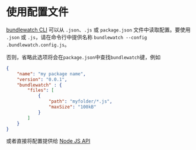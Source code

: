 # 使用配置文件

[bundlewatch CLI](/zh/reference/cli.md) 可以从 `.json`、`.js` 或 `package.json` 文件中读取配置。要使用 `.json` 或 `.js`，请在命令行中提供名称 `bundlewatch --config .bundlewatch.config.js`。



否则，省略此选项将会在`package.json`中查找`bundlewatch`键，例如

```json
{
	"name": "my package name",
	"version": "0.0.1",
	"bundlewatch" : {
	    "files": [
	        {
	            "path": "myfolder/*.js",
	            "maxSize": "100kB"
	        }
        ]
	}
}
```

或者直接将配置提供给 [Node JS API](/zh/reference/nodejs.md)




